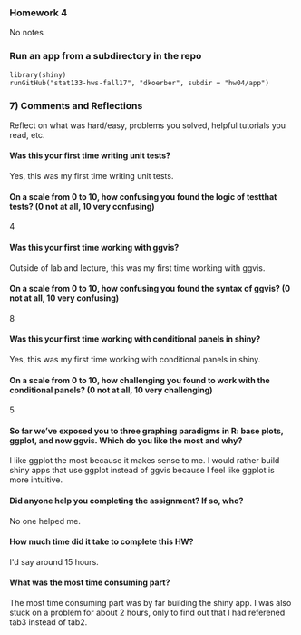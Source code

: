 ### Homework 4
No notes


### Run an app from a subdirectory in the repo
```{r}
library(shiny)
runGitHub("stat133-hws-fall17", "dkoerber", subdir = "hw04/app")
```

### 7) Comments and Reflections
Reflect on what was hard/easy, problems you solved, helpful tutorials you read, etc.
#### Was this your first time writing unit tests?
Yes, this was my first time writing unit tests.
#### On a scale from 0 to 10, how confusing you found the logic of testthat tests? (0 not at all, 10 very confusing)
4
#### Was this your first time working with ggvis?
Outside of lab and lecture, this was my first time working with ggvis.
#### On a scale from 0 to 10, how confusing you found the syntax of ggvis? (0 not at all, 10 very confusing)
8
#### Was this your first time working with conditional panels in shiny?
Yes, this was my first time working with conditional panels in shiny.
#### On a scale from 0 to 10, how challenging you found to work with the conditional panels? (0 not at all, 10 very challenging)
5
#### So far we’ve exposed you to three graphing paradigms in R: base plots, ggplot, and now ggvis. Which do you like the most and why?
I like ggplot the most because it makes sense to me.  I would rather build shiny apps that use ggplot instead of ggvis because I feel like ggplot is more intuitive.
#### Did anyone help you completing the assignment? If so, who?
No one helped me.
#### How much time did it take to complete this HW?
I'd say around 15 hours.
#### What was the most time consuming part?
The most time consuming part was by far building the shiny app.  I was also stuck on a problem for about 2 hours, only to find out that I had referened tab3 instead of tab2.